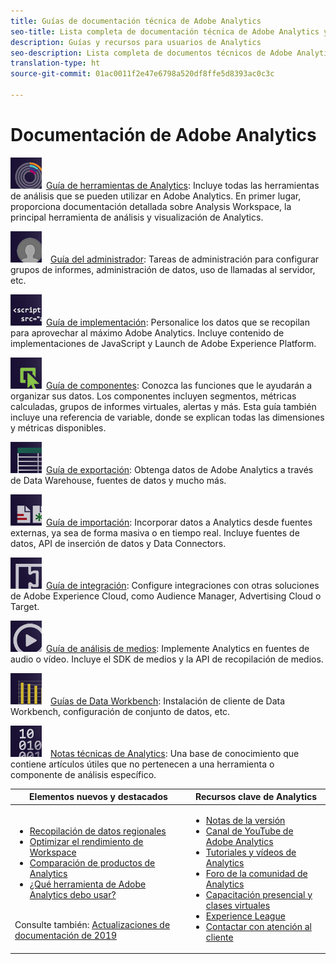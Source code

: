 ```yaml
---
title: Guías de documentación técnica de Adobe Analytics
seo-title: Lista completa de documentación técnica de Adobe Analytics y guías de usuario de autoayuda
description: Guías y recursos para usuarios de Analytics
seo-description: Lista completa de documentos técnicos de Adobe Analytics, notas de la versión y guías de usuario de autoayuda.
translation-type: ht
source-git-commit: 01ac0011f2e47e6798a520df8ffe5d8393ac0c3c

---
```



# Documentación de Adobe Analytics

[![Herramientas](assets/analyze_50px.png)](/help/analyze/home.md) [Guía de herramientas de Analytics](/help/analyze/home.md): Incluye todas las herramientas de análisis que se pueden utilizar en Adobe Analytics. En primer lugar, proporciona documentación detallada sobre Analysis Workspace, la principal herramienta de análisis y visualización de Analytics.

[![Administrador](assets/admin_50px.png)](/help/admin/home.md) [Guía del administrador](/help/admin/home.md): Tareas de administración para configurar grupos de informes, administración de datos, uso de llamadas al servidor, etc.

[![Implementación](assets/implement_50px.png)](/help/implement/home.md) [Guía de implementación](/help/implement/home.md): Personalice los datos que se recopilan para aprovechar al máximo Adobe Analytics. Incluye contenido de implementaciones de JavaScript y Launch de Adobe Experience Platform.

[![Componentes](assets/components_50px.png)](/help/components/home.md) [Guía de componentes](/help/components/home.md): Conozca las funciones que le ayudarán a organizar sus datos. Los componentes incluyen segmentos, métricas calculadas, grupos de informes virtuales, alertas y más. Esta guía también incluye una referencia de variable, donde se explican todas las dimensiones y métricas disponibles.

[![Exportar](assets/export_50px.png)](/help/export/home.md) [Guía de exportación](/help/export/home.md): Obtenga datos de Adobe Analytics a través de Data Warehouse, fuentes de datos y mucho más.

[![Importar](assets/import_50px.png)](/help/import/home.md) [Guía de importación](/help/import/home.md): Incorporar datos a Analytics desde fuentes externas, ya sea de forma masiva o en tiempo real. Incluye fuentes de datos, API de inserción de datos y Data Connectors.

[![Integración](assets/integrate_50px.png)](/help/integrate/home.md) [Guía de integración](/help/integrate/home.md): Configure integraciones con otras soluciones de Adobe Experience Cloud, como Audience Manager, Advertising Cloud o Target.

[![Análisis de medios](assets/media_50px.png)](https://docs.adobe.com/content/help/es-ES/media-analytics/using/media-overview.html) [Guía de análisis de medios](https://docs.adobe.com/content/help/es-ES/media-analytics/using/media-overview.html): Implemente Analytics en fuentes de audio o vídeo. Incluye el SDK de medios y la API de recopilación de medios.

[![DWB](assets/workbench_50px.png)](https://marketing.adobe.com/resources/help/en_US/insight/) [Guías de Data Workbench](https://marketing.adobe.com/resources/help/en_US/insight/): Instalación de cliente de Data Workbench, configuración de conjunto de datos, etc.

[![Notas técnicas](assets/technotes_50px.png)](../technotes/home.md) [Notas técnicas de Analytics](../technotes/home.md): Una base de conocimiento que contiene artículos útiles que no pertenecen a una herramienta o componente de análisis específico.

| Elementos nuevos y destacados | Recursos clave de Analytics |
| --- | --- |
| <ul><li>[Recopilación de datos regionales](../technotes/rdc/regional-data-collection.md)</li><li>[Optimizar el rendimiento de Workspace](/help/analyze/analysis-workspace/optimizing-performance.md)</li><li>[Comparación de productos de Analytics](/help/admin/c-analytics-product-comparison/analytics-product-comparison.md)</li><li>[¿Qué herramienta de Adobe Analytics debo usar?](/help/admin/c-analytics-product-comparison/which-analytics-tool.md)</li></ul><br> Consulte también: [Actualizaciones de documentación de 2019](doc-updates.md) | <ul><li> [Notas de la versión ](https://marketing.adobe.com/resources/help/es_ES/whatsnew/)</li><li> [Canal de YouTube de Adobe Analytics](https://www.youtube.com/channel/UC8I6bqCk7gO6YdoMz6W5fvw)</li><li>[Tutoriales y vídeos de Analytics](https://helpx.adobe.com/es/analytics/kt/index/analytics-videos.html)</li><li>[Foro de la comunidad de Analytics](https://forums.adobe.com/community/experience-cloud/analytics-cloud/analytics)</li><li>[Capacitación presencial y clases virtuales](https://training.adobe.com/training/courses.html#solution=adobeAnalytics)</li><li>[Experience League](https://experienceleague.adobe.com/?lang=es#recommended/solutions/analytics)</li><li>[Contactar con atención al cliente](https://helpx.adobe.com/es/support/analytics.html)</li></ul> |

<!-- Keep around for now

## Analytics reporting capabilities

Here is a comprehensive list of and links to all the reporting capabilities in Adobe Analytics.

* [Analysis Workspace](../analyze/analysis-workspace/analysis-workspace-features.md)
* [Report Builder](../analyze/report-builder/home.md)
* [Data Warehouse](../export/data-warehouse/data-warehouse.md)
* [Mobile Services UI](https://docs.adobe.com/content/help/en/mobile-services/using/home.html)
* [Data Workbench](https://marketing.adobe.com/resources/help/en_US/insight/)
* [Reports & Analytics](../analyze/reports-analytics/getting-started.md)
* [Ad Hoc Analysis](../analyze/ad-hoc-analysis/adhoc-home.md)

### Analytics feature list

*   [Activity Map](/help/analyze/activity-map/activity-map.md)
*   [Anomaly Detection](/help/analyze/analysis-workspace/virtual-analyst/c-anomaly-detection/statistics-anomaly-detection.md)
*   [Bot filtering](/help/admin/admin/bot-removal/bot-rules.md)
*   [Calculated Metrics](/help/components/c-calcmetrics/cm-overview.md)
*   [Classifications](/help/components/c-classifications2/c-classifications.md)
*   [Cohort Analysis](/help/analyze/analysis-workspace/visualizations/cohort-table/cohort-analysis.md)
*   [Contribution Analysis](/help/analyze/analysis-workspace/virtual-analyst/c-anomaly-detection/anomaly-detection.md)
*   [Data Connectors](https://www.adobeexchange.com/experiencecloud.html)
*   [Data Feeds](/help/export/analytics-data-feed/c-getstarted/data-feed-overview.md)   
*   [Data Sources](/help/import/c-data-sources/datasrc-home.md)  
*   [Fallout](/help/analyze/analysis-workspace/visualizations/fallout/fallout-flow.md)
*   [Flow](/help/analyze/analysis-workspace/visualizations/c-flow/flow.md)
*   [Intelligent Alerts](/help/components/c-alerts/intellligent-alerts.md)
*   [Mobile App SDK](https://docs.adobe.com/content/help/en/mobile-services/using/home.html)  
*   [Real-time reporting](/help/components/c-real-time-reporting/realtime.md)
*   [Segmentation](/help/components/c-segmentation/seg-home.md)
*   [Segment Comparison](/help/analyze/analysis-workspace/c-panels/c-segment-comparison/segment-comparison.md)
*   [Video Tracking](https://docs.adobe.com/content/help/en/media-analytics/using/media-overview.html)
*   [Virtual Report Suites](/help/components/vrs/vrs-about.md)

## Contact options

Support delegates can get assisted support via:

**In-Product:**

1.  [Sign in to Adobe Analytics.](https://sc.omniture.com/login/)
2.  Navigate to **Help** > **Customer Care**.  

**Phone:** 1-800-497-0335 (US & Canada).

Get [phone numbers for other regions](https://helpx.adobe.com/contact/dma-external/DMACustomeCareRegionalPhoneNumbers.html).

**Email:**

1.  Include [case details](https://helpx.adobe.com/experience-cloud/enterprise-email-support-guidelines.html) to open a ticket via email. 
1.  Send your case to [customercare@adobe.com](mailto:customercare@adobe.com).

Not sure if you’re a **support delegate**? Find out if this [user type applies to you](https://helpx.adobe.com/experience-cloud/supported-users.html) and learn about our [enterprise support terms](https://helpx.adobe.com/support/programs/enterprise-support-terms.html).  
 -->
